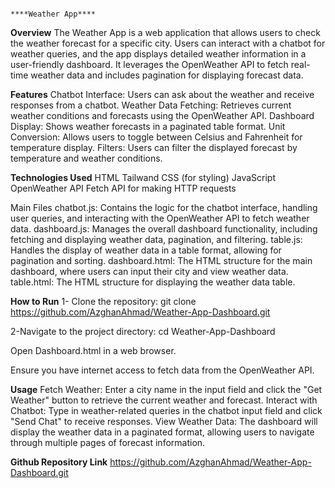 
                                                                              ****Weather App****

**Overview**
The Weather App is a web application that allows users to check the weather forecast for a specific city. Users can interact with a chatbot for weather queries, and the app displays detailed weather information in a user-friendly dashboard. It leverages the OpenWeather API to fetch real-time weather data and includes pagination for displaying forecast data.

**Features**
Chatbot Interface: Users can ask about the weather and receive responses from a chatbot.
Weather Data Fetching: Retrieves current weather conditions and forecasts using the OpenWeather API.
Dashboard Display: Shows weather forecasts in a paginated table format.
Unit Conversion: Allows users to toggle between Celsius and Fahrenheit for temperature display.
Filters: Users can filter the displayed forecast by temperature and weather conditions.

**Technologies Used**
HTML
Tailwand CSS (for styling)
JavaScript
OpenWeather API
Fetch API for making HTTP requests

Main Files
chatbot.js: Contains the logic for the chatbot interface, handling user queries, and interacting with the OpenWeather API to fetch weather data.
dashboard.js: Manages the overall dashboard functionality, including fetching and displaying weather data, pagination, and filtering.
table.js: Handles the display of weather data in a table format, allowing for pagination and sorting.
dashboard.html: The HTML structure for the main dashboard, where users can input their city and view weather data.
table.html: The HTML structure for displaying the weather data table.

**How to Run**
1- Clone the repository:
git clone https://github.com/AzghanAhmad/Weather-App-Dashboard.git

2-Navigate to the project directory:
cd Weather-App-Dashboard

Open Dashboard.html in a web browser.

Ensure you have internet access to fetch data from the OpenWeather API.

**Usage**
Fetch Weather: Enter a city name in the input field and click the "Get Weather" button to retrieve the current weather and forecast.
Interact with Chatbot: Type in weather-related queries in the chatbot input field and click "Send Chat" to receive responses.
View Weather Data: The dashboard will display the weather data in a paginated format, allowing users to navigate through multiple pages of forecast information.

**Github Repository Link**
https://github.com/AzghanAhmad/Weather-App-Dashboard.git
